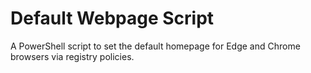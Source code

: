 # Default Webpage Script

A PowerShell script to set the default homepage for Edge and Chrome browsers via registry policies.
